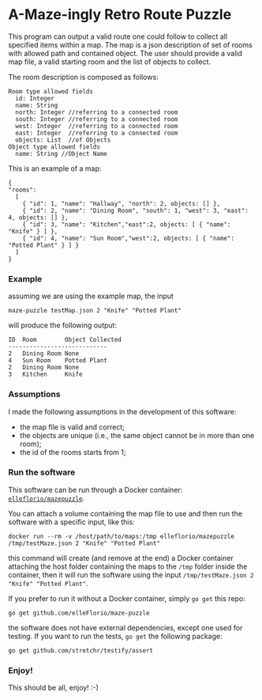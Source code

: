 # A-Maze-ingly Retro Route Puzzle #

This program can output a valid route one could follow to collect all specified items within a map. The map is a json description of set of rooms with allowed path and contained object. The user should provide a valid map file, a valid starting room and the list of objects to collect.

The room description is composed as follows:

```
Room type allowed fields
  id: Integer
  name: String
  north: Integer //referring to a connected room
  south: Integer //referring to a connected room
  west: Integer  //referring to a connected room
  east: Integer  //referring to a connected room
  objects: List  //of Objects
Object type allowed fields
  name: String //Object Name
```

This is an example of a map:
```
{
"rooms":
  [
    { "id": 1, "name": "Hallway", "north": 2, objects: [] },
    { "id": 2, "name": "Dining Room", "south": 1, "west": 3, "east": 4, objects: [] },
    { "id": 3, "name": "Kitchen","east":2, objects: [ { "name": "Knife" } ] },
    { "id": 4, "name": "Sun Room","west":2, objects: [ { "name": "Potted Plant" } ] }
  ]
}
```

### Example ###
assuming we are using the example map, the input
```
maze-puzzle testMap.json 2 "Knife" "Potted Plant"
```
will produce the following output:
```
ID	Room		Object Collected
----------------------------
2	Dining Room	None
4	Sun Room	Potted Plant	
2	Dining Room	None
3	Kitchen		Knife
```

### Assumptions ###
I made the following assumptions in the development of this software:
- the map file is valid and correct;
- the objects are unique (i.e., the same object cannot be in more than one room);
- the id of the rooms starts from 1;

### Run the software ###
This software can be run through a Docker container: [`elleflorio/mazepuzzle`](https://hub.docker.com/r/elleflorio/mazepuzzle/).

You can attach a volume containing the map file to use and then run the software with a specific input, like this:
```
docker run --rm -v /host/path/to/maps:/tmp elleflorio/mazepuzzle /tmp/testMaze.json 2 "Knife" "Potted Plant"
```
this command will create (and remove at the end) a Docker container attaching the host folder containing the maps to the `/tmp` folder inside the container, then it will run the software using the input `/tmp/testMaze.json 2 "Knife" "Potted Plant"`.

If you prefer to run it without a Docker container, simply `go get` this repo:
```
go get github.com/elleFlorio/maze-puzzle
```
the software does not have external dependencies, except one used for testing. If you want to run the tests, `go get` the following package:
```
go get github.com/stretchr/testify/assert
```

### Enjoy! ###
This should be all, enjoy! :-)
